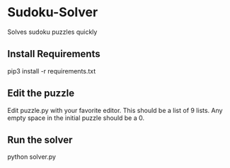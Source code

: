# Sudoku-Solver
Solves sudoku puzzles quickly


## Install Requirements
pip3 install -r requirements.txt

## Edit the puzzle
Edit puzzle.py with your favorite editor.
This should be a list of 9 lists. Any empty space in the initial puzzle should be a 0.

## Run the solver
python solver.py
